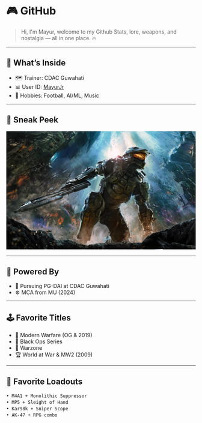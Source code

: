 # 🎮 GitHub 

> Hi, I'm Mayur, welcome to my Github
> Stats, lore, weapons, and nostalgia — all in one place. 🔥

---

## 🧨 What’s Inside

- 🗺️ Trainer: CDAC Guwahati
- 📊 User ID: [MayurJr](https://github.com/MayurJr)
- 🧠 Hobbies: Football, AI/ML, Music

---

## 📸 Sneak Peek

![MasterChief](Mayur\thumb-1920-617270.jpg) 

---

## 🧰 Powered By

- 🎯 Pursuing PG-DAI at CDAC Guwahati
- ⚙️ MCA from MU (2024)

---

## 🕹️ Favorite Titles

- 🥇 Modern Warfare (OG & 2019)
- 🥈 Black Ops Series
- 🥉 Warzone
- 🏆 World at War & MW2 (2009)

---

## 🔫 Favorite Loadouts

```bash
• M4A1 + Monolithic Suppressor
• MP5 + Sleight of Hand
• Kar98k + Sniper Scope
• AK-47 + RPG combo